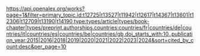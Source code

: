 https://api.openalex.org/works?page=1&filter=primary_topic.id:t12725|t13527|t11942|t12617|t14367|t13601|t12306|t12709|t13190|t14190,type:types/article|types/book-chapter|types/preprint,authorships.countries:countries/fr|countries/de|countries/it|countries/es|countries/be|countries/gb,doi_starts_with:10.,publication_year:2015|2016|2018|2019|2020|2021|2022|2023|2024&sort=cited_by_count:desc&per_page=10
